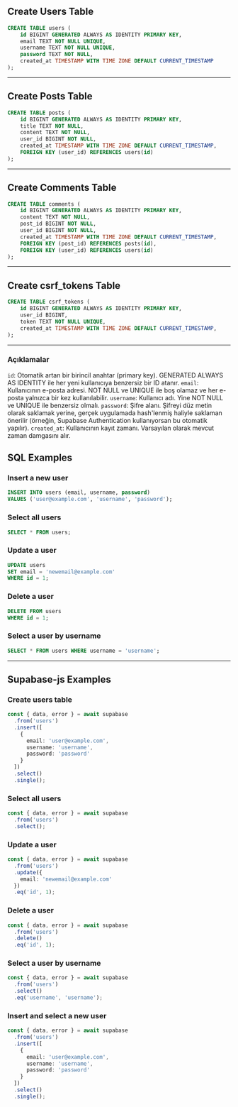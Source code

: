 

## Create Users Table
```sql
CREATE TABLE users (
    id BIGINT GENERATED ALWAYS AS IDENTITY PRIMARY KEY,
    email TEXT NOT NULL UNIQUE,
    username TEXT NOT NULL UNIQUE,
    password TEXT NOT NULL,
    created_at TIMESTAMP WITH TIME ZONE DEFAULT CURRENT_TIMESTAMP
);
```

------------------------------------------------------------------

## Create Posts Table
```sql
CREATE TABLE posts (
    id BIGINT GENERATED ALWAYS AS IDENTITY PRIMARY KEY,
    title TEXT NOT NULL,
    content TEXT NOT NULL,
    user_id BIGINT NOT NULL,
    created_at TIMESTAMP WITH TIME ZONE DEFAULT CURRENT_TIMESTAMP,
    FOREIGN KEY (user_id) REFERENCES users(id)
);
```

------------------------------------------------------------------

## Create Comments Table
```sql
CREATE TABLE comments (
    id BIGINT GENERATED ALWAYS AS IDENTITY PRIMARY KEY,
    content TEXT NOT NULL,
    post_id BIGINT NOT NULL,
    user_id BIGINT NOT NULL,
    created_at TIMESTAMP WITH TIME ZONE DEFAULT CURRENT_TIMESTAMP,
    FOREIGN KEY (post_id) REFERENCES posts(id),
    FOREIGN KEY (user_id) REFERENCES users(id)
);
```

------------------------------------------------------------------

## Create csrf_tokens Table
```sql
CREATE TABLE csrf_tokens (
    id BIGINT GENERATED ALWAYS AS IDENTITY PRIMARY KEY,
    user_id BIGINT,
    token TEXT NOT NULL UNIQUE,
    created_at TIMESTAMP WITH TIME ZONE DEFAULT CURRENT_TIMESTAMP,
);
```

------------------------------------------------------------------

### Açıklamalar

`id`: Otomatik artan bir birincil anahtar (primary key). GENERATED ALWAYS AS IDENTITY ile her yeni kullanıcıya benzersiz bir ID atanır.
`email`: Kullanıcının e-posta adresi. NOT NULL ve UNIQUE ile boş olamaz ve her e-posta yalnızca bir kez kullanılabilir.
`username`: Kullanıcı adı. Yine NOT NULL ve UNIQUE ile benzersiz olmalı.
`password`: Şifre alanı. Şifreyi düz metin olarak saklamak yerine, gerçek uygulamada hash'lenmiş haliyle saklaman önerilir (örneğin, Supabase Authentication kullanıyorsan bu otomatik yapılır).
`created_at`: Kullanıcının kayıt zamanı. Varsayılan olarak mevcut zaman damgasını alır.


## SQL Examples

### Insert a new user
```sql
INSERT INTO users (email, username, password)
VALUES ('user@example.com', 'username', 'password');
```

### Select all users
```sql
SELECT * FROM users;
```

### Update a user
```sql
UPDATE users
SET email = 'newemail@example.com'
WHERE id = 1;
```

### Delete a user
```sql
DELETE FROM users
WHERE id = 1;
```

### Select a user by username
```sql
SELECT * FROM users WHERE username = 'username';
```

------------------------------------------------------------------

## Supabase-js Examples

### Create users table
```ts
const { data, error } = await supabase
  .from('users')
  .insert([
    {
      email: 'user@example.com',
      username: 'username',
      password: 'password'
    }
  ])
  .select()
  .single();
```

### Select all users
```ts
const { data, error } = await supabase
  .from('users')
  .select();
```

### Update a user
```ts
const { data, error } = await supabase
  .from('users')
  .update({
    email: 'newemail@example.com'
  })
  .eq('id', 1);
```

### Delete a user
```ts
const { data, error } = await supabase
  .from('users')
  .delete()
  .eq('id', 1);
```

### Select a user by username
```ts
const { data, error } = await supabase
  .from('users')
  .select()
  .eq('username', 'username');
```

### Insert and select a new user
```ts
const { data, error } = await supabase
  .from('users')
  .insert([
    {
      email: 'user@example.com',
      username: 'username',
      password: 'password'
    }
  ])
  .select()
  .single();
```
